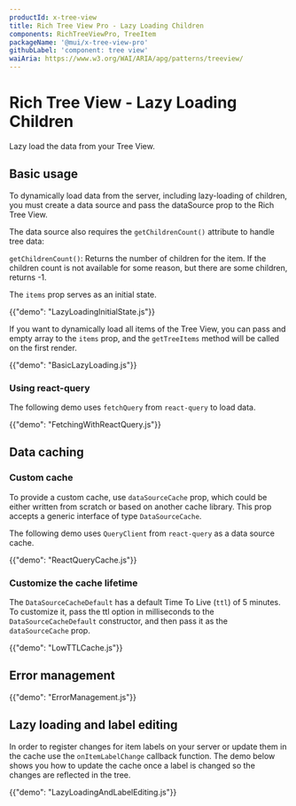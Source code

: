 ```yaml
---
productId: x-tree-view
title: Rich Tree View Pro - Lazy Loading Children
components: RichTreeViewPro, TreeItem
packageName: '@mui/x-tree-view-pro'
githubLabel: 'component: tree view'
waiAria: https://www.w3.org/WAI/ARIA/apg/patterns/treeview/
---
```


# Rich Tree View - Lazy Loading Children

<p class="description">Lazy load the data from your Tree View.</p>

## Basic usage

To dynamically load data from the server, including lazy-loading of children, you must create a data source and pass the dataSource prop to the Rich Tree View.

The data source also requires the `getChildrenCount()` attribute to handle tree data:

`getChildrenCount()`: Returns the number of children for the item. If the children count is not available for some reason, but there are some children, returns -1.

The `items` prop serves as an initial state.

{{"demo": "LazyLoadingInitialState.js"}}

If you want to dynamically load all items of the Tree View, you can pass and empty array to the `items` prop, and the `getTreeItems` method will be called on the first render.

{{"demo": "BasicLazyLoading.js"}}

### Using react-query

The following demo uses `fetchQuery` from `react-query` to load data.

{{"demo": "FetchingWithReactQuery.js"}}

## Data caching

### Custom cache

To provide a custom cache, use `dataSourceCache` prop, which could be either written from scratch or based on another cache library.
This prop accepts a generic interface of type `DataSourceCache`.

The following demo uses `QueryClient` from `react-query` as a data source cache.

{{"demo": "ReactQueryCache.js"}}

### Customize the cache lifetime

The `DataSourceCacheDefault` has a default Time To Live (`ttl`) of 5 minutes. To customize it, pass the ttl option in milliseconds to the `DataSourceCacheDefault` constructor, and then pass it as the `dataSourceCache` prop.

{{"demo": "LowTTLCache.js"}}

## Error management

{{"demo": "ErrorManagement.js"}}

## Lazy loading and label editing

In order to register changes for item labels on your server or update them in the cache use the `onItemLabelChange` callback function. The demo below shows you how to update the cache once a label is changed so the changes are reflected in the tree.

{{"demo": "LazyLoadingAndLabelEditing.js"}}
